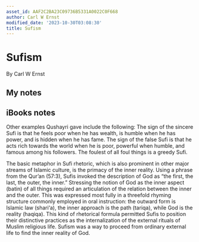 ```yaml
---
asset_id: AAF2C2BA23C09736B5331A0022C0F668
author: Carl W Ernst
modified_date: '2023-10-30T03:08:30'
title: Sufism
---
```


# Sufism

By Carl W Ernst

## My notes <a name="my_notes_dont_delete"></a>



## iBooks notes <a name="ibooks_notes_dont_delete"></a>


Other examples Qushayri gave include the following:
The sign of the sincere Sufi is that he feels poor when he has wealth, is humble when he has power, and is hidden when he has fame. The sign of the false Sufi is that he acts rich towards the world when he is poor, powerful when humble, and famous among his followers.
The foulest of all foul things is a greedy Sufi.


The basic metaphor in Sufi rhetoric, which is also prominent in other major streams of Islamic culture, is the primacy of the inner reality. Using a phrase from the Qur’an (57:3), Sufis invoked the description of God as “the first, the last, the outer, the inner.” Stressing the notion of God as the inner aspect (batin) of all things required an articulation of the relation between the inner and the outer. This was expressed most fully in a threefold rhyming structure commonly employed in oral instruction: the outward form is Islamic law (shari‘a), the inner approach is the path (tariqa), while God is the reality (haqiqa). This kind of rhetorical formula permitted Sufis to position their distinctive practices as the internalization of the external rituals of Muslim religious life. Sufism was a way to proceed from ordinary external life to find the inner reality of God.